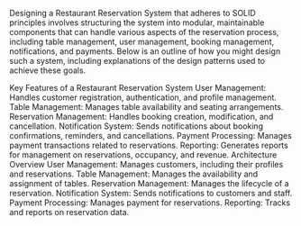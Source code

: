 ﻿Designing a Restaurant Reservation System that adheres to SOLID principles involves structuring the system into modular, maintainable components that can handle various aspects of the reservation process, including table management, user management, booking management, notifications, and payments. Below is an outline of how you might design such a system, including explanations of the design patterns used to achieve these goals.

Key Features of a Restaurant Reservation System
User Management: Handles customer registration, authentication, and profile management.
Table Management: Manages table availability and seating arrangements.
Reservation Management: Handles booking creation, modification, and cancellation.
Notification System: Sends notifications about booking confirmations, reminders, and cancellations.
Payment Processing: Manages payment transactions related to reservations.
Reporting: Generates reports for management on reservations, occupancy, and revenue.
Architecture Overview
User Management: Manages customers, including their profiles and reservations.
Table Management: Manages the availability and assignment of tables.
Reservation Management: Manages the lifecycle of a reservation.
Notification System: Sends notifications to customers and staff.
Payment Processing: Manages payment for reservations.
Reporting: Tracks and reports on reservation data.